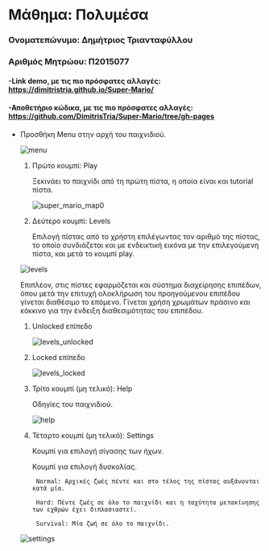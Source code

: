 # Μάθημα: Πολυμέσα

### Ονοματεπώνυμο: Δημήτριος Τριανταφύλλου
### Αριθμός Μητρώου: Π2015077

#### -Link demo, με τις πιο πρόσφατες αλλαγές: https://dimitristria.github.io/Super-Mario/
#### -Αποθετήριο κώδικα, με τις πιο πρόσφατες αλλαγές: https://github.com/DimitrisTria/Super-Mario/tree/gh-pages

* Προσθήκη Μenu στην αρχή του παιχνιδιού.

    ![menu](https://user-images.githubusercontent.com/22676085/33654136-deb9c26e-da77-11e7-8ea8-ee64186b5470.png)

    1) Πρώτο κουμπί: Play
        
        Ξεκινάει το παιχνίδι από τη πρώτη πίστα, η οποία είναι και tutorial πίστα.
        
        ![super_mario_map0](https://user-images.githubusercontent.com/22676085/33656369-850c53c4-da7e-11e7-96af-a3512b076286.png)
      
    2) Δεύτερο κουμπί: Levels
        
        Επιλογή πίστας από το χρήστη επιλέγωντας τον αριθμό της πίστας, το οποίο συνδιάζεται και με ενδεικτική εικόνα με την επιλεγούμενη πίστα, και μετά το κουμπί play.
      
    ![levels](https://user-images.githubusercontent.com/22676085/33654133-de443a8a-da77-11e7-8212-c2ecb8c75dae.png)
    
    Επιπλέον, στις πίστες εφαρμόζεται και σύστημα διαχείρησης επιπέδων, όπου μετά την επιτυχή ολοκλήρωση του προηγούμενου επιπέδου γίνεται διαθέσιμο το επόμενο. Γίνεται χρήση χρωμάτων πράσινο και κόκκινο για την ένδειξη διαθεσιμότητας του επιπέδου.
    
    1) Unlocked επίπεδο
    
        ![levels_unlocked](https://user-images.githubusercontent.com/22676085/33654135-de938536-da77-11e7-9e5d-1d135a272ef3.png)
        
    2) Locked επίπεδο
    
        ![levels_locked](https://user-images.githubusercontent.com/22676085/33654134-de6ba0de-da77-11e7-9ceb-bf56e1faaa14.png)
    
    3) Τρίτο κουμπί (μη τελικό): Help
        
        Οδηγίες του παιχνιδιού.
      
        ![help](https://user-images.githubusercontent.com/22676085/33654132-de1b6c2c-da77-11e7-879a-a45624fed848.png)
    
    4) Τέταρτο κουμπί (μη τελικό): Settings
        
        Κουμπί για επιλογή σίγασης των ήχων.
        
        Κουμπί για επιλογή δυσκολίας.
      
            Normal: Αρχικές ζωές πέντε και στο τέλος της πίστας αυξάνονται κατά μία.
     
            Hard: Πέντε ζωές σε όλο το παιχνίδι και η ταχύτητα μετακίνησης των εχθρών έχει διπλασιαστεί.
     
            Survival: Μία ζωή σε όλο το παιχνίδι.
    
    ![settings](https://user-images.githubusercontent.com/22676085/33654138-df1515b0-da77-11e7-9a66-8713219ceb94.png)

